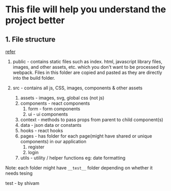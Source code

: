 # This file will help you understand the project better

## 1. File structure

[refer](https://www.youtube.com/watch?v=UUga4-z7b6s&t=274s&ab_channel=WebDevSimplified)

1. public - contains static files such as index. html, javascript library files, images, and other assets, etc. which you don't want to be processed by webpack. Files in this folder are copied and pasted as they are directly into the build folder.

2. src - contains all js, CSS, images, components & other assets
   1. assets - images, svg, global css (not js)
   2. components - react components
      1. form - form components
      2. ui - ui components
   3. context - methods to pass props from parent to child component(s)
   4. data - json data or constants
   5. hooks - react hooks
   6. pages - has folder for each page(might have shared or unique components) in our application
      1. register
      2. login
   7. utils - utility / helper functions eg: date formatting

Note: each folder might have `__test__` folder depending on whether it needs tesing

test - by shivam
